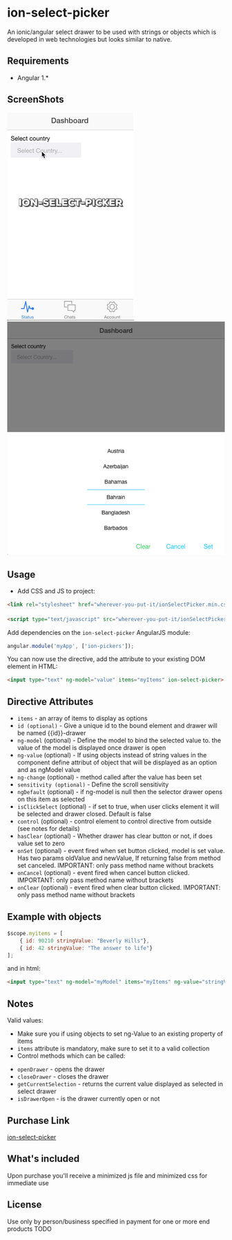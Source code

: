 # ion-select-picker

An ionic/angular select drawer to be used with strings or objects which is developed in web technologies but looks similar to native.

## Requirements

- Angular 1.*

## ScreenShots
![alt tag](/screenshots/screenshot1.gif)
![alt tag](/screenshots/screenshot2.png)

## Usage

- Add CSS and JS to project:

```html
<link rel="stylesheet" href="wherever-you-put-it/ionSelectPicker.min.css">

<script type="text/javascript" src="wherever-you-put-it/ionSelectPicker.min.js"></script>
```

Add dependencies on the `ion-select-picker` AngularJS module:

```javascript
angular.module('myApp', ['ion-pickers']);
```

You can now use the directive, add the attribute to your existing DOM element in HTML:
```html
<input type="text" ng-model="value" items="myItems" ion-select-picker>
```

## Directive Attributes

- `items` - an array of items to display as options
- `id (optional)` - Give a unique id to the bound element and drawer will be named {{id}}-drawer
- `ng-model` (optional) - Define the model to bind the selected value to. the value of the model is displayed once drawer is open
- `ng-value` (optional) - If using objects instead of string values in the component define attribut of object that will be displayed as an option and as ngModel value
- `ng-change` (optional) - method called after the value has been set
- `sensitivity (optional)` - Define the scroll sensitivity
- `ngDefault` (optional) - if ng-model is null then the selector drawer opens on this item as selected
- `isClickSelect` (optional) - if set to true, when user clicks element it will be selected and drawer closed. Default is false
- `control` (optional) - control element to control directive from outside (see notes for details)
- `hasClear` (optional) - Whether drawer has clear button or not, if does value set to zero
- `onSet` (optional) - event fired when set button clicked, model is set value. Has two params oldValue and newValue, If returning false from method set canceled. IMPORTANT: only pass method name without brackets
- `onCancel` (optional) - event fired when cancel button clicked. IMPORTANT: only pass method name without brackets
- `onClear` (optional) - event fired when clear button clicked. IMPORTANT: only pass method name without brackets

## Example with objects

```javascript
$scope.myitems = [
    { id: 90210 stringValue: "Beverly Hills"},
    { id: 42 stringValue: "The answer to life"}
];
```

and in html:

```html
<input type="text" ng-model="myModel" items="myItems" ng-value="stringValue" ion-select-picker>
```

## Notes

Valid values:
- Make sure you if using objects to set ng-Value to an existing property of items
- `items` attribute is mandatory, make sure to set it to a valid collection
- Control methods which can be called:
 * `openDrawer` - opens the drawer
 * `closeDrawer` - closes the drawer
 * `getCurrentSelection` - returns the current value displayed as selected in select drawer
 * `isDrawerOpen` - is the drawer currently open or not

## Purchase Link
[ion-select-picker](https://gum.co/vFEVL)

## What's included
Upon purchase you'll receive a minimized js file and minimized css for immediate use

## License
Use only by person/business specified in payment for one or more end products
TODO

